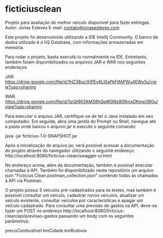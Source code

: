 # ficticiusclean
Projeto para avaliação do melhor veículo disponível para fazer entregas.
Autor: Jonas Esteves
E-mail: contato@jonasesteves.com

Este projeto foi desenvolvido utilizando a IDE Intellij Community.
O banco de dados utilizado é o H2 Database, com informações armazenadas em memória.

Para rodar o projeto, basta executá-lo normalmente na IDE.
Entretanto, também foram disponibilizados os arquivos JAR e WAR nos seguintes endereços:

JAR: https://drive.google.com/file/d/1HZ38uciXIPEy6Ll0aPkFtfAPWu4EWx5u/view?usp=sharing

WAR: https://drive.google.com/file/d/1izQt963AMS8hQpW0l9z809mxDKmxOBGu/view?usp=sharing

Para executar o arquivo JAR, certifique-se de ter o Java instalado em seu computador. 
Em seguida, abra uma janela do Prompt ou Shell, navegue até a pasta onde baixou o arquivo jar
e execute o seguinte comando:

java -jar ficticius-1.0-SNAPSHOT.jar

Após a inicialização do arquivo jar, será possível acessar a documentação do projeto através
do navegador utilizando o seguinte endereço:
http://localhost:8080/ficticius-clean/swagger-ui.html

No endereço acima, além da documentação, também é possível executar chamadas à API. Também foi 
disponibilizado neste repositório um arquivo json "Ficticius Clean.postman_collection.json" 
contendo todas as chamadas à API via Postman.

O projeto possui 3 veículos pré-cadastrados para os testes, mas também é possível consultar um veículo, cadastrar novos veículos, atualizar um veículo existente, consultar veículos por características e apagar um veículo cadastrado. Para consultar uma previsão de gastos na API, deve-se fazer um POST no endereço http://localhost:8080/ficticius-clean/api/previsao-gastos passando um body com os seguintes parâmetros: 

precoCombustivel
kmCidade
kmRodovia
